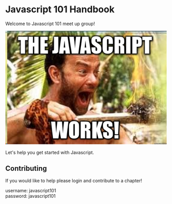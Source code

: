 # Javascript 101 Handbook

Welcome to Javascript 101 meet up group!

![](JaY.png)

Let's help you get started with Javascript. 

## Contributing
If you would like to help please login and contribute to a chapter!
  
username: javascript101  
password: javascript101 
